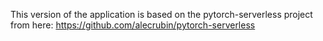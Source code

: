 This version of the application is based on the pytorch-serverless project from here: https://github.com/alecrubin/pytorch-serverless